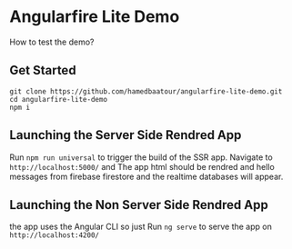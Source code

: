 # Angularfire Lite Demo

How to test the demo?

## Get Started

```
git clone https://github.com/hamedbaatour/angularfire-lite-demo.git
cd angularfire-lite-demo
npm i
```

## Launching the Server Side Rendred App

Run `npm run universal` to trigger the build of the SSR app. Navigate to `http://localhost:5000/` and The app html should be rendred and hello messages from firebase firestore and the realtime databases will appear.

## Launching the Non Server Side Rendred App

the app uses the Angular CLI so just Run `ng serve` to serve the app on `http://localhost:4200/`
